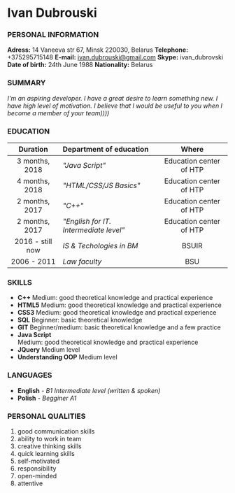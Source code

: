 #                            Ivan Dubrouski

###                        PERSONAL INFORMATION

**Adress:**                    14 Vaneeva str 67, Minsk 220030, Belarus
**Telephone:**	               +375295715148
**E-mail:**	               ivan.dubrouski@gmail.com
**Skype:**	               ivan_dubrovski
**Date of birth:**	       24th June 1988
**Nationality:**	       Belarus



###                              SUMMARY  

_I'm an aspiring developer. I have a great desire to learn something new.
I have high level of motivation. I believe that I would be useful to you
when I become a member of your team))))_


###                              EDUCATION

 |      Duration       |       Department of education              |        Where            |
 | :----------------:  | :----------------------------------------  | :---------------------: |
 | 3 months, 2018      | _"Java Script"_                            | Education center of HTP |
 | 4 months, 2018      | _"HTML/CSS/JS Basics"_                     | Education center of HTP |
 | 2 months, 2017      | _"C++"_                                    | Education center of HTP |
 | 2 months, 2017      | _"English for IT. Intermediate level"_     | Education center of HTP |
 | 2016 - still now    | _IS & Techologies in BM_                   | BSUIR                   |
 | 2006 - 2011         | _Law faculty_                              | BSU                     |



###                              SKILLS



* **C++**
Medium: good theoretical knowledge and practical experience 
* **HTML5**
Medium: good theoretical knowledge and practical experience 
* **CSS3** 
Medium: good theoretical knowledge and practical experience 
* **SQL** 
Beginner: basic theoretical knowledge 
* **GIT**
Beginner/medium: basic theoretical knowledge and a few practice 
* **Java Script**	 
Medium: good theoretical knowledge and practical experience 
* **JQuery**
Medium level 
* **Understanding OOP** 
Medium level 


###                             LANGUAGES


*  **English**   -   _B1 Intermediate level (written & spoken)_
*  **Polish**     -   _Begginer A1_
 



###                   PERSONAL QUALITIES
1. good communication skills
2. ability to work in team
3. creative thinking skills
4. quick learning skills
5. self-motivated
6. responsibility
7. open-minded
8. attentive

